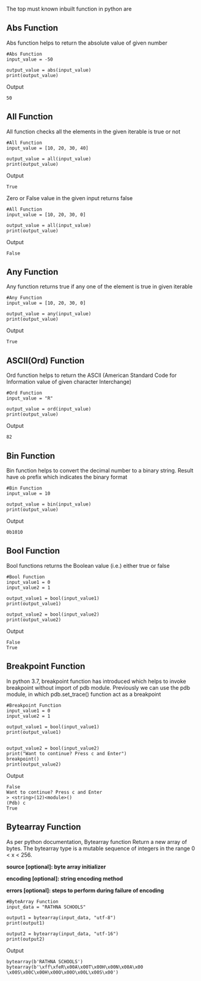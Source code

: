 The top must known inbuilt function in python are

## **Abs Function**
Abs function helps to return the absolute value of given number

    #Abs Function
    input_value = -50

    output_value = abs(input_value)
    print(output_value)

 Output

    50

## **All Function**
All function checks all the elements in the given iterable is true or not

    #All Function
    input_value = [10, 20, 30, 40]

    output_value = all(input_value)
    print(output_value)

 Output

    True

Zero or False value in the given input returns false

    #All Function
    input_value = [10, 20, 30, 0]

    output_value = all(input_value)
    print(output_value)

 Output

    False

## **Any Function**
Any function returns true if any one of the element is true in given iterable

    #Any Function
    input_value = [10, 20, 30, 0]

    output_value = any(input_value)
    print(output_value)

 Output

    True

## **ASCII(Ord) Function**
Ord function helps to return the ASCII (American Standard Code for Information value of given character Interchange)

    #Ord Function
    input_value = "R"

    output_value = ord(input_value)
    print(output_value)

 Output

    82

## **Bin Function**
Bin function helps to convert the decimal number to a binary string. Result have `ob` prefix which indicates the binary format

    #Bin Function
    input_value = 10

    output_value = bin(input_value)
    print(output_value)

 Output

    0b1010

## **Bool Function**
Bool functions returns the Boolean value (i.e.) either true or false

    #Bool Function
    input_value1 = 0
    input_value2 = 1

    output_value1 = bool(input_value1)
    print(output_value1)

    output_value2 = bool(input_value2)
    print(output_value2)

 Output

    False
    True

## **Breakpoint Function**
In python 3.7, breakpoint function has introduced which helps to invoke breakpoint without import of pdb module. Previously we can use the pdb module, in which pdb.set_trace() function act as a breakpoint

    #Breakpoint Function
    input_value1 = 0
    input_value2 = 1

    output_value1 = bool(input_value1)
    print(output_value1)


    output_value2 = bool(input_value2)
    print("Want to continue? Press c and Enter")
    breakpoint()
    print(output_value2)

 Output

    False
    Want to continue? Press c and Enter
    > <string>(12)<module>()
    (Pdb) c
    True

## **Bytearray Function**
As per python documentation, Bytearray function Return a new array of bytes. The bytearray type is a mutable sequence of integers in the range 0 < x < 256.

**source [optional]: byte array initializer**

**encoding [optional]: string encoding method**

**errors [optional]: steps to perform during failure of encoding**

    #ByteArray Function
    input_data = "RATHNA SCHOOLS"

    output1 = bytearray(input_data, "utf-8")
    print(output1)

    output2 = bytearray(input_data, "utf-16")
    print(output2)

 Output

    bytearray(b'RATHNA SCHOOLS')
    bytearray(b'\xff\xfeR\x00A\x00T\x00H\x00N\x00A\x00 \x00S\x00C\x00H\x00O\x00O\x00L\x00S\x00')